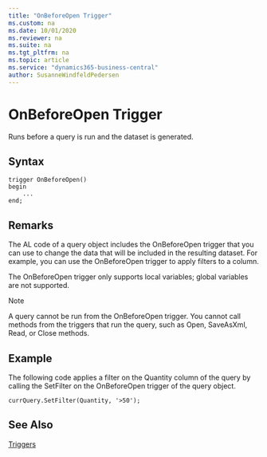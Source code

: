 ```yaml
---
title: "OnBeforeOpen Trigger"
ms.custom: na
ms.date: 10/01/2020
ms.reviewer: na
ms.suite: na
ms.tgt_pltfrm: na
ms.topic: article
ms.service: "dynamics365-business-central"
author: SusanneWindfeldPedersen
---
```


# OnBeforeOpen Trigger

Runs before a query is run and the dataset is generated.  

## Syntax  

```AL
trigger OnBeforeOpen()
begin
    ...
end;
```  

## Remarks

The AL code of a query object includes the OnBeforeOpen trigger that you can use to change the data that will be included in the resulting dataset. For example, you can use the OnBeforeOpen trigger to apply filters to a column.  

The OnBeforeOpen trigger only supports local variables; global variables are not supported.  

> [!NOTE]  
> A query cannot be run from the OnBeforeOpen trigger. You cannot call methods from the triggers that run the query, such as Open, SaveAsXml, Read, or Close methods.  

## Example

The following code applies a filter on the Quantity column of the query by calling the SetFilter on the OnBeforeOpen trigger of the query object.  

```AL
currQuery.SetFilter(Quantity, '>50');  
```  

## See Also

[Triggers](devenv-triggers.md)  
